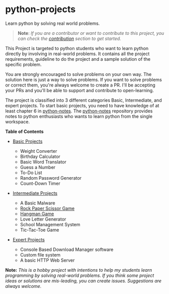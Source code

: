 # python-projects
Learn python by solving real world problems.

> **Note**: <i> If you are a contributor or want to contribute to this project,
> you can check the [contribution](CONTRIBUTION.md) section to get started.</i>


This Project is targeted to python students who want to learn python directly
by involving in real-world problems. It contains all the project requirements,
guideline to do the project and a sample solution of the specific problem.

You are strongly encouraged to solve problems on your own way. The solution here
is just a way to solve problems. If you want to solve problems or correct them,
you're always welcome to create a PR. I'll be accepting your PRs and you'll be
able to support and contribute to open-learning.


The project is classified into 3 different categories Basic, Intermediate, and
expert projects. To start basic projects, you need to have knowledge of at least
chapter 6 in [python-notes](https://github.com/ghimiresdp/python-notes). The
[python-notes](https://github.com/ghimiresdp/python-notes) repository provides
notes to python enthusiasts who wants to learn python from the single workspace.


**Table of Contents**

- [Basic Projects](basic/)
    - Weight Converter
    - Birthday Calculator
    - Basic Word Translator
    - Guess a Number
    - To-Do List
    - Random Password Generator
    - Count-Down Timer

- [Intermediate Projects](intermediate/)
    - A Basic Malware
    - [Rock Paper Scissor Game](intermediate/srs_rock_paper_scissor.md)
    - [Hangman Game](intermediate/srs_hangman.md)
    - Love Letter Generator
    - School Management System
    - Tic-Tac-Toe Game

- [Expert Projects](pro/)
    - Console Based Download Manager software
    - Custom file system
    - A basic HTTP Web Server


**Note:**
<i>
This is a hobby project with intentions to help my students learn programming
by solving real-world problems. If you think some project ideas or solutions are
mis-leading, you can create issues. Suggestions are always welcome.
</i>
